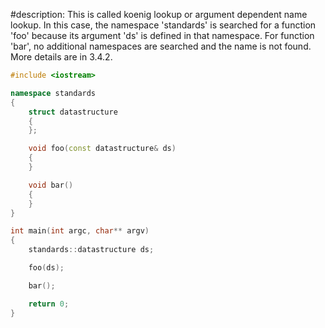 #description: 
 This is called koenig lookup or argument dependent name lookup. In this case, the namespace 'standards' is searched for a function 'foo' because its argument 'ds' is defined in that namespace.  For function 'bar', no additional namespaces are searched and the name is not found.  More details are in 3.4.2.
```C++ runnable
#include <iostream>

namespace standards
{
    struct datastructure
    {
    };

    void foo(const datastructure& ds)
    {
    }

    void bar()
    {
    }
}

int main(int argc, char** argv)
{
    standards::datastructure ds;

    foo(ds);

    bar();

    return 0;
}
